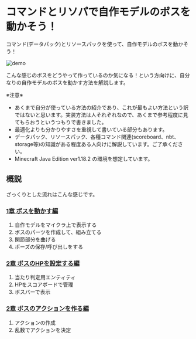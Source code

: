 
# コマンドとリソパで自作モデルのボスを動かそう！

コマンド(データパック)とリソースパックを使って、自作モデルのボスを動かそう！  

![demo](https://github.com/Keeema-1/CustomModelEntity/blob/main/materials/1.gif)

こんな感じのボスをどうやって作っているのか気になる！という方向けに、自分なりの自作モデルのボスを動かす方法を解説します。  

※注意※  
 - あくまで自分が使っている方法の紹介であり、これが最もよい方法という訳ではないと思います。実装方法は人それぞれなので、あくまで参考程度に見てもらおうというつもりで書きました。  
 - 最適化よりも分かりやすさを重視して書いている部分もあります。  
 - データパック、リソースパック、各種コマンド関連(scoreboard、nbt、storage等)の知識がある程度ある人向けに解説しています。ご了承ください。  
 - Minecraft Java Edition ver1.18.2 の環境を想定しています。

## 概説

ざっくりとした流れはこんな感じです。

### [1章 ボスを動かす編](https://github.com/Keeema-1/CustomModelEntity/blob/main/lectures/lec1.md)

1. 自作モデルをマイクラ上で表示する
2. ボスのパーツを作成して、組み立てる
3. 関節部分を曲げる
4. ポーズの保存/呼び出しをする

### [2章 ボスのHPを設定する編](https://github.com/Keeema-1/CustomModelEntity/blob/main/lectures/lec2.md)

1. 当たり判定用エンティティ
2. HPをスコアボードで管理
3. ボスバーで表示

### [2章 ボスのアクションを作る編](https://github.com/Keeema-1/CustomModelEntity/blob/main/lectures/lec3.md)

1. アクションの作成
2. 乱数でアクションを決定
